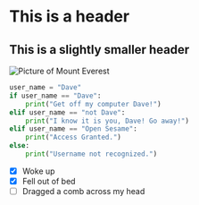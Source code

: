 # This is a header
## This is a slightly smaller header
![Picture of Mount Everest](https://github.com/user-attachments/assets/56bb3d4b-da6b-4206-af86-15fffd46807d)

```python
user_name = "Dave"  
if user_name == "Dave":   
    print("Get off my computer Dave!")   
elif user_name == "not Dave":   
    print("I know it is you, Dave! Go away!")   
elif user_name == "Open Sesame":   
    print("Access Granted.")   
else:   
    print("Username not recognized.")  
```

- [X] Woke up
- [X] Fell out of bed
- [ ] Dragged a comb across my head
